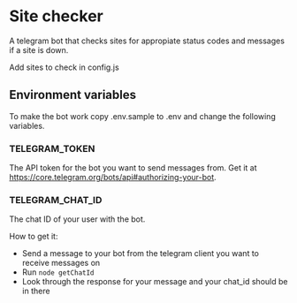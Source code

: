 # Site checker
A telegram bot that checks sites for appropiate status codes and messages if a site is down.

Add sites to check in config.js

## Environment variables
To make the bot work copy .env.sample to .env and change the following variables.

### TELEGRAM_TOKEN
The API token for the bot you want to send messages from. Get it at https://core.telegram.org/bots/api#authorizing-your-bot.

### TELEGRAM_CHAT_ID
The chat ID of your user with the bot.

How to get it:

+ Send a message to your bot from the telegram client you want to receive messages on
+ Run ``node getChatId``
+ Look through the response for your message and your chat_id should be in there